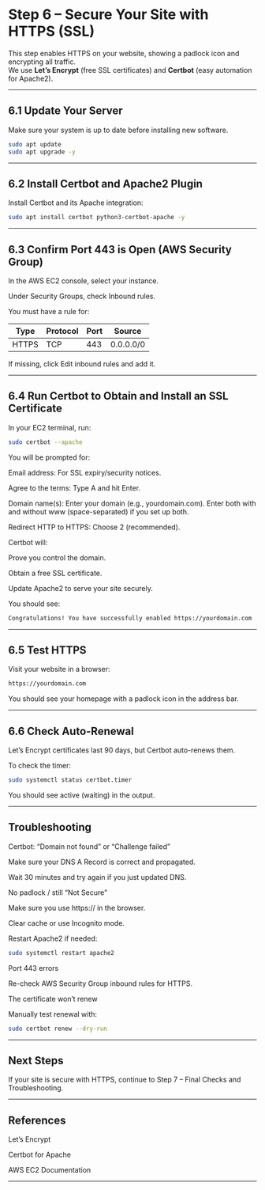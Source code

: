 # Step 6 – Secure Your Site with HTTPS (SSL)

This step enables HTTPS on your website, showing a padlock icon and encrypting all traffic.  
We use **Let’s Encrypt** (free SSL certificates) and **Certbot** (easy automation for Apache2).

---

## 6.1 Update Your Server

Make sure your system is up to date before installing new software.

```bash
sudo apt update
sudo apt upgrade -y
```

---
## 6.2 Install Certbot and Apache2 Plugin
Install Certbot and its Apache integration:

```bash
sudo apt install certbot python3-certbot-apache -y
```

---
## 6.3 Confirm Port 443 is Open (AWS Security Group)
In the AWS EC2 console, select your instance.

Under Security Groups, check Inbound rules.

You must have a rule for:

|Type	      |   Protocol   |   Port     | 		Source      |
|-----------|--------------|------------|-----------------|
| HTTPS	    |    TCP       |   443	    | 	0.0.0.0/0     |

If missing, click Edit inbound rules and add it.

---
## 6.4 Run Certbot to Obtain and Install an SSL Certificate
In your EC2 terminal, run:

```bash
sudo certbot --apache
```

You will be prompted for:

Email address: For SSL expiry/security notices.

Agree to the terms: Type A and hit Enter.

Domain name(s): Enter your domain (e.g., yourdomain.com).
Enter both with and without www (space-separated) if you set up both.

Redirect HTTP to HTTPS: Choose 2 (recommended).

Certbot will:

Prove you control the domain.

Obtain a free SSL certificate.

Update Apache2 to serve your site securely.

You should see:

```bash
Congratulations! You have successfully enabled https://yourdomain.com
```

---
## 6.5 Test HTTPS
Visit your website in a browser:

```bash
https://yourdomain.com
```
You should see your homepage with a padlock icon in the address bar.

----
## 6.6 Check Auto-Renewal
Let’s Encrypt certificates last 90 days, but Certbot auto-renews them.

To check the timer:

```bash
sudo systemctl status certbot.timer
```
You should see active (waiting) in the output.

----
## Troubleshooting
Certbot: “Domain not found” or “Challenge failed”

Make sure your DNS A Record is correct and propagated.

Wait 30 minutes and try again if you just updated DNS.

No padlock / still “Not Secure”

Make sure you use https:// in the browser.

Clear cache or use Incognito mode.

Restart Apache2 if needed:

```bash
sudo systemctl restart apache2
```

Port 443 errors

Re-check AWS Security Group inbound rules for HTTPS.

The certificate won’t renew

Manually test renewal with:

```bash
sudo certbot renew --dry-run
```

---

## Next Steps
If your site is secure with HTTPS, continue to Step 7 – Final Checks and Troubleshooting.

---
## References
Let’s Encrypt

Certbot for Apache

AWS EC2 Documentation

----
